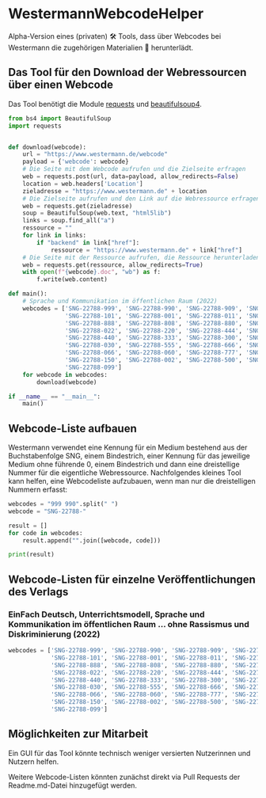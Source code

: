 # WestermannWebcodeHelper
Alpha-Version eines (privaten) 🛠 Tools, dass über Webcodes bei Westermann die zugehörigen Materialien 🔽 herunterlädt.

## Das Tool für den Download der Webressourcen über einen Webcode

Das Tool benötigt die Module [requests](https://pypi.org/project/requests/) und [beautifulsoup4](https://pypi.org/project/beautifulsoup4/).

```python
from bs4 import BeautifulSoup
import requests


def download(webcode):
    url = "https://www.westermann.de/webcode"
    payload = {'webcode': webcode}
    # Die Seite mit dem Webcode aufrufen und die Zielseite erfragen
    web = requests.post(url, data=payload, allow_redirects=False)
    location = web.headers['Location']
    zieladresse = "https://www.westermann.de" + location
    # Die Zielseite aufrufen und den Link auf die Webressource erfragen
    web = requests.get(zieladresse)
    soup = BeautifulSoup(web.text, "html5lib")
    links = soup.find_all("a")
    ressource = ""
    for link in links:
        if "backend" in link["href"]:
            ressource = "https://www.westermann.de" + link["href"]
    # Die Seite mit der Ressource aufrufen, die Ressource herunterladen
    web = requests.get(ressource, allow_redirects=True)
    with open(f"{webcode}.doc", "wb") as f:
        f.write(web.content)

def main():
    # Sprache und Kommunikation im öffentlichen Raum (2022)
    webcodes = ['SNG-22788-999', 'SNG-22788-990', 'SNG-22788-909', 'SNG-22788-100', 'SNG-22788-111', 'SNG-22788-110',
                'SNG-22788-101', 'SNG-22788-001', 'SNG-22788-011', 'SNG-22788-008', 'SNG-22788-800', 'SNG-22788-088',
                'SNG-22788-888', 'SNG-22788-808', 'SNG-22788-880', 'SNG-22788-222', 'SNG-22788-900', 'SNG-22788-202',
                'SNG-22788-022', 'SNG-22788-220', 'SNG-22788-444', 'SNG-22788-400', 'SNG-22788-404', 'SNG-22788-044',
                'SNG-22788-440', 'SNG-22788-333', 'SNG-22788-300', 'SNG-22788-303', 'SNG-22788-330', 'SNG-22788-033',
                'SNG-22788-030', 'SNG-22788-555', 'SNG-22788-666', 'SNG-22788-600', 'SNG-22788-606', 'SNG-22788-660',
                'SNG-22788-066', 'SNG-22788-060', 'SNG-22788-777', 'SNG-22788-700', 'SNG-22788-750', 'SNG-22788-850',
                'SNG-22788-150', 'SNG-22788-002', 'SNG-22788-500', 'SNG-22788-000', 'SNG-22788-090', 'SNG-22788-009',
                'SNG-22788-099']
    for webcode in webcodes:
        download(webcode)

if __name__ == "__main__":
    main()
```

## Webcode-Liste aufbauen 

Westermann verwendet eine Kennung für ein Medium bestehend aus der Buchstabenfolge SNG, einem Bindestrich, einer Kennung für das jeweilige Medium ohne führende 0, einem Bindestrich und dann eine dreistellige Nummer für die eigentliche Webressource. Nachfolgendes kleines Tool kann helfen, eine Webcodeliste aufzubauen, wenn man nur die dreistelligen Nummern erfasst:

```python
webcodes = "999 990".split(" ")
webcode = "SNG-22788-"

result = []
for code in webcodes:
    result.append("".join([webcode, code]))

print(result)
```
## Webcode-Listen für einzelne Veröffentlichungen des Verlags

### EinFach Deutsch, Unterrichtsmodell, Sprache und Kommunikation im öffentlichen Raum … ohne Rassismus und Diskriminierung (2022)

```python
webcodes = ['SNG-22788-999', 'SNG-22788-990', 'SNG-22788-909', 'SNG-22788-100', 'SNG-22788-111', 'SNG-22788-110',
            'SNG-22788-101', 'SNG-22788-001', 'SNG-22788-011', 'SNG-22788-008', 'SNG-22788-800', 'SNG-22788-088',
            'SNG-22788-888', 'SNG-22788-808', 'SNG-22788-880', 'SNG-22788-222', 'SNG-22788-900', 'SNG-22788-202',
            'SNG-22788-022', 'SNG-22788-220', 'SNG-22788-444', 'SNG-22788-400', 'SNG-22788-404', 'SNG-22788-044',
            'SNG-22788-440', 'SNG-22788-333', 'SNG-22788-300', 'SNG-22788-303', 'SNG-22788-330', 'SNG-22788-033',
            'SNG-22788-030', 'SNG-22788-555', 'SNG-22788-666', 'SNG-22788-600', 'SNG-22788-606', 'SNG-22788-660',
            'SNG-22788-066', 'SNG-22788-060', 'SNG-22788-777', 'SNG-22788-700', 'SNG-22788-750', 'SNG-22788-850',
            'SNG-22788-150', 'SNG-22788-002', 'SNG-22788-500', 'SNG-22788-000', 'SNG-22788-090', 'SNG-22788-009',
            'SNG-22788-099']
```

## Möglichkeiten zur Mitarbeit 

Ein GUI für das Tool könnte technisch weniger versierten Nutzerinnen und Nutzern helfen.

Weitere Webcode-Listen könnten zunächst direkt via Pull Requests der Readme.md-Datei hinzugefügt werden. 
